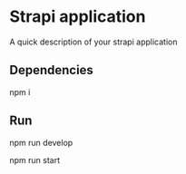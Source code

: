 # Strapi application

A quick description of your strapi application

## Dependencies

npm i


## Run

npm run develop

npm run start

